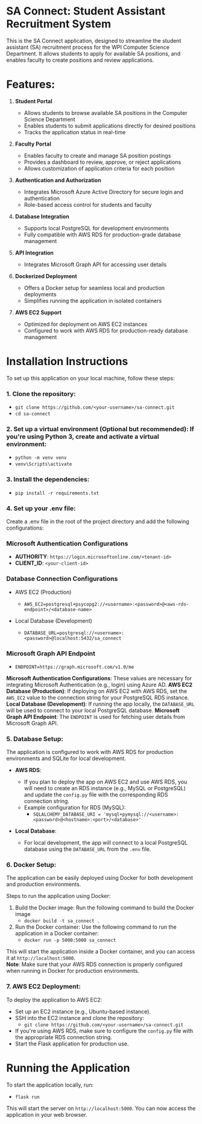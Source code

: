 # SA Connect: Student Assistant Recruitment System
This is the SA Connect application, designed to streamline the student assistant (SA) recruitment process for the WPI Computer Science Department. It allows students to apply for available SA positions, and enables faculty to create positions and review applications.

# Features:
1. **Student Portal**  
   - Allows students to browse available SA positions in the Computer Science Department 
   - Enables students to submit applications directly for desired positions
   - Tracks the application status in real-time  

2. **Faculty Portal**  
   - Enables faculty to create and manage SA position postings 
   - Provides a dashboard to review, approve, or reject applications  
   - Allows customization of application criteria for each position  

3. **Authentication and Authorization**  
   - Integrates Microsoft Azure Active Directory for secure login and authentication  
   - Role-based access control for students and faculty  

4. **Database Integration**  
   - Supports local PostgreSQL for development environments  
   - Fully compatible with AWS RDS for production-grade database management  

5. **API Integration**  
   - Integrates Microsoft Graph API for accessing user details  

6. **Dockerized Deployment**  
   - Offers a Docker setup for seamless local and production deployments  
   - Simplifies running the application in isolated containers  

7. **AWS EC2 Support**  
   - Optimized for deployment on AWS EC2 instances  
   - Configured to work with AWS RDS for production-ready database management  

# Installation Instructions
To set up this application on your local machine, follow these steps:

### 1. Clone the repository:
- `git clone https://github.com/<your-username>/sa-connect.git`
- `cd sa-connect`

### 2. Set up a virtual environment (Optional but recommended): If you're using Python 3, create and activate a virtual environment:
- `python -m venv venv`
- `venv\Scripts\activate`

### 3. Install the dependencies:
- `pip install -r requirements.txt`

### 4. Set up your .env file:
Create a .env file in the root of the project directory and add the following configurations:

### Microsoft Authentication Configurations
- **AUTHORITY**: `https://login.microsoftonline.com/<tenant-id>`
- **CLIENT_ID**: `<your-client-id>` 

### Database Connection Configurations
  - AWS EC2 (Production)
    - `AWS_EC2=postgresql+psycopg2://<username>:<password>@<aws-rds-endpoint>/<database-name>`

  - Local Database (Development)
    - `DATABASE_URL=postgresql://<username>:<password>@localhost:5432/sa_connect`

### Microsoft Graph API Endpoint
  - `ENDPOINT=https://graph.microsoft.com/v1.0/me`

**Microsoft Authentication Configurations**: These values are necessary for integrating Microsoft Authentication (e.g., login) using Azure AD.
**AWS EC2 Database (Production)**: If deploying on AWS EC2 with AWS RDS, set the `AWS_EC2` value to the connection string for your PostgreSQL RDS instance.
**Local Database (Development)**: If running the app locally, the `DATABASE_URL` will be used to connect to your local PostgreSQL database.
**Microsoft Graph API Endpoint**: The `ENDPOINT` is used for fetching user details from Microsoft Graph API.

### 5. Database Setup:
The application is configured to work with AWS RDS for production environments and SQLite for local development.

- **AWS RDS**:
  - If you plan to deploy the app on AWS EC2 and use AWS RDS, you will need to create an RDS instance (e.g., MySQL or PostgreSQL) and update the `config.py` file with the corresponding RDS connection string.
  - Example configuration for RDS (MySQL):
    - `SQLALCHEMY_DATABASE_URI = 'mysql+pymysql://<username>:<password>@<hostname>:<port>/<database>'`

- **Local Database**:
  - For local development, the app will connect to a local PostgreSQL database using the `DATABASE_URL` from the `.env` file.

### 6. Docker Setup:
The application can be easily deployed using Docker for both development and production environments.

Steps to run the application using Docker:
1. Build the Docker image: Run the following command to build the Docker image
   - `docker build -t sa_connect .`
2. Run the Docker container: Use the following command to run the application in a Docker container:
   - `docker run -p 5000:5000 sa_connect`

This will start the application inside a Docker container, and you can access it at `http://localhost:5000`.  
**Note**: Make sure that your AWS RDS connection is properly configured when running in Docker for production environments.

### 7. AWS EC2 Deployment:
To deploy the application to AWS EC2:
- Set up an EC2 instance (e.g., Ubuntu-based instance).
- SSH into the EC2 instance and clone the repository:
  - `git clone https://github.com/<your-username>/sa-connect.git`
- If you're using AWS RDS, make sure to configure the `config.py` file with the appropriate RDS connection string.
- Start the Flask application for production use.

# Running the Application
To start the application locally, run:
- `flask run`

This will start the server on `http://localhost:5000`. You can now access the application in your web browser.
